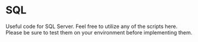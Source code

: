 # SQL
Useful code for SQL Server. Feel free to utilize any of the scripts here. Please be sure to test them on your environment before implementing them.

